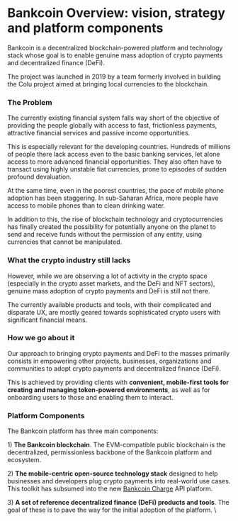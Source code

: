 # Bankcoin Overview: vision, strategy and platform components

Bankcoin is a decentralized blockchain-powered platform and technology stack whose goal is to enable genuine mass adoption of crypto payments and decentralized finance (DeFi).&#x20;

The project was launched in 2019 by a team formerly involved in building the Colu project aimed at bringing local currencies to the blockchain.&#x20;

### The Problem

The currently existing financial system falls way short of the objective of providing the people globally with access to fast, frictionless payments, attractive financial services and passive income opportunities.&#x20;

This is especially relevant for the developing countries. Hundreds of millions of people there lack access even to the basic banking services, let alone access to more advanced financial opportunities. They also often have to transact using highly unstable fiat currencies, prone to episodes of sudden profound devaluation.

At the same time, even in the poorest countries, the pace of mobile phone adoption has been staggering. In sub-Saharan Africa, more people have access to mobile phones than to clean drinking water.&#x20;

In addition to this, the rise of blockchain technology and cryptocurrencies has finally created the possibility for potentially anyone on the planet to send and receive funds without the permission of any entity, using currencies that cannot be manipulated.   &#x20;

### What the crypto industry still lacks

However, while we are observing a lot of activity in the crypto space (especially in the crypto asset markets, and the DeFi and NFT sectors), genuine mass adoption of crypto payments and DeFi is still not there.

The currently available products and tools, with their complicated and disparate UX, are mostly geared towards sophisticated crypto users with significant financial means. &#x20;

### How we go about it

Our approach to bringing crypto payments and DeFi to the masses primarily consists in empowering other projects, businesses, organizations and communities to adopt crypto payments and decentralized finance (DeFi).

This is achieved by providing clients with **convenient, mobile-first tools for creating and managing token-powered environments**, as well as for onboarding users to those and enabling them to interact. &#x20;

### Platform Components

The Bankcoin platform has three main components:&#x20;

1\) **The Bankcoin blockchain**. The EVM-compatible public blockchain is the decentralized, permissionless backbone of the Bankcoin platform and ecosystem.&#x20;

2\) **The mobile-centric open-source technology stack** designed to help businesses and developers plug crypto payments into real-world use cases. This toolkit has subsumed into the new [Bankcoin Charge](https://chargeweb3.com/) API platform.&#x20;

3\) **A set of reference decentralized finance (DeFi) products and tools**. The goal of these is to pave the way for the initial adoption of the platform. \
